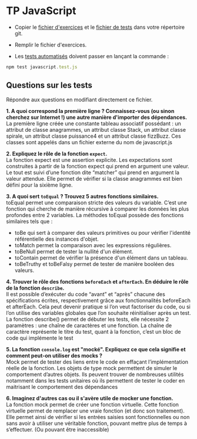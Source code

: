 # TP JavaScript

- Copier le [fichier d'exercices](../assets/javascript.js) et le [fichier de tests](../assets/javascript.test.js) dans votre répertoire git.

- Remplir le fichier d'exercices.

- Les [tests automatisés](../assets/javascript.test.js) doivent passer en lançant la commande :

```js
npm test javascript.test.js
```

## Questions sur les tests 
Répondre aux questions en modifiant directement ce fichier.

**1. A quoi correspond la première ligne ? Connaissez-vous (ou sinon cherchez sur Internet !) une autre manière d'importer des dépendances.**  
La première ligne créée une constante tableau associatif possédant : un attribut de classe anagrammes, un attribut classe Stack, un attribut classe spirale, un attribut classe puissance4 et un attribut classe fizzBuzz. Ces classes sont appelés dans un fichier externe du nom de javascript.js

**2. Expliquez le rôle de la fonction `expect`.**  
La fonction expect est une assertion explicite. Les expectations sont construites à partir de la fonction expect qui prend en argument une valeur. Le tout est suivi d’une fonction dite “matcher” qui prend en argument la valeur attendue. Elle permet de vérifier si la classe anagrammes est bien défini pour la sixième ligne.

**3. A quoi sert `toEqual` ? Trouvez 5 autres fonctions similaires.**  
toEqual permet une comparaison stricte des valeurs du variable. C’est une fonction qui cherche de manière récursive à comparer les données les plus profondes entre 2 variables. La méthodes toEqual possède des fonctions similaires tels que :  
* toBe qui sert à comparer des valeurs primitives ou pour vérifier l'identité référentielle des instances d'objet.   
* toMatch permet la comparaison avec les expressions régulières.   
* toBeNull permet de tester la nullité d'un élément.    
* toContain permet de vérifier la présence d'un élément dans un tableau.  
* toBeTruthy et toBeFalsy permet de tester de manière booléen des valeurs.  

**4. Trouver le rôle des fonctions `beforeEach` et `afterEach`. En déduire le rôle de la fonction `describe`.**  
Il est possible d’exécuter du code “avant” et “après” chacune des spécifications écrites, respectivement grâce aux fonctionnalités beforeEach et afterEach. Cela peut devenir pratique si l’on veut factoriser du code, ou si l’on utilise des variables globales que l’on souhaite réinitialiser après un test. La fonction describe() permet de débuter les tests, elle nécessite 2 paramètres : une chaîne de caractères et une fonction. La chaîne de caractère représente le titre du test, quant à la fonction, c’est un bloc de code qui implémente le test

**5. La fonction `console.log` est "mocké". Expliquez ce que cela signifie et comment peut-on utiliser des mocks ?**  
Mock permet de tester des liens entre le code en effaçant l’implémentation réelle de la fonction. Les objets de type mock permettent de simuler le comportement d’autres objets. Ils peuvent trouver de nombreuses utilités notamment dans les tests unitaires où ils permettent de tester le coder en maitrisant le comportement des dépendances

**6. Imaginez d'autres cas ou il s'avère utile de mocker une fonction.**  
La fonction mock permet de créer une fonction virtuelle. Cette fonction virtuelle permet de remplacer une vraie fonction (et donc son traitement). Elle permet ainsi de vérifier si les entrées saisies sont fonctionnelles ou non sans avoir à utiliser une véritable fonction, pouvant mettre plus de temps à s’effectuer. (Ou pouvant être inaccessible) 
